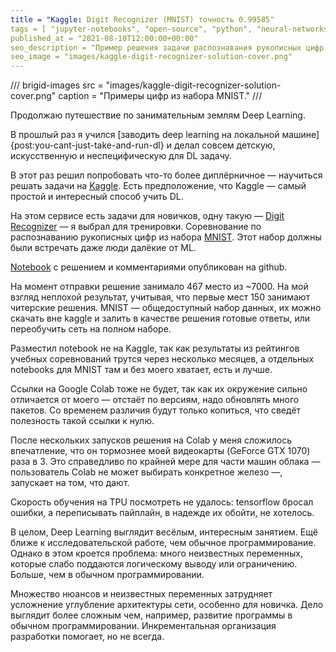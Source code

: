 ```yaml
---
title = "Kaggle: Digit Recognizer (MNIST) точность 0.99585"
tags = [ "jupyter-notebooks", "open-source", "python", "neural-networks", "education", "practice", "tutorial"]
published_at = "2021-08-10T12:00:00+00:00"
seo_description = "Пример решения задачи распознавания рукописных цифр из набора MNIST на Kaggle."
seo_image = "images/kaggle-digit-recognizer-solution-cover.png"
---
```


/// brigid-images
src = "images/kaggle-digit-recognizer-solution-cover.png"
caption = "Примеры цифр из набора MNIST."
///

Продолжаю путешествие по занимательным землям Deep Learning.

В прошлый раз я учился [заводить deep learning на локальной машине]{post:you-cant-just-take-and-run-dl} и делал совсем детскую, искусственную и неспецифическую для DL задачу.

В этот раз решил попробовать что-то более диплёрничное — научиться решать задачи на [Kaggle](https://www.kaggle.com/). Есть предположение, что Kaggle — самый простой и интересный способ учить DL.

На этом сервисе есть задачи для новичков, одну такую — [Digit Recognizer](https://www.kaggle.com/c/digit-recognizer) — я выбрал для тренировки. Соревнование по распознаванию рукописных цифр из набора [MNIST](https://en.wikipedia.org/wiki/MNIST_database). Этот набор должны были встречать даже люди далёкие от ML.

[Notebook](https://github.com/Tiendil/public-jupyter-notebooks/blob/main/kaggle-digit-recognizer/notebook.ipynb) с решением и комментариями опубликован на github.

На момент отправки решение занимало 467 место из ~7000. На мой взгляд неплохой результат, учитывая, что первые мест 150 занимают читерские решения. MNIST — общедоступный набор данных, их можно скачать вне kaggle и залить в качестве решения готовые ответы, или переобучить сеть на полном наборе.

<!-- more -->

Разместил notebook не на Kaggle, так как результаты из рейтингов учебных соревнований трутся через несколько месяцев, а отдельных notebooks для MNIST там и без моего хватает, есть и лучше.

Ссылки на Google Colab тоже не будет, так как их окружение сильно отличается от моего — отстаёт по версиям, надо обновлять много пакетов. Со временем различия будут только копиться, что сведёт полезность такой ссылки к нулю.

После нескольких запусков решения на Colab у меня сложилось впечатление, что он тормознее моей видеокарты (GeForce GTX 1070) раза в 3. Это справедливо по крайней мере для части машин облака — пользователь Colab не может выбирать конкретное железо —, запускает на том, что дают.

Скорость обучения на TPU посмотреть не удалось: tensorflow бросал ошибки, а переписывать пайплайн, в надежде их обойти, не хотелось.

В целом, Deep Learning выглядит весёлым, интересным занятием. Ещё ближе к исследовательской работе, чем обычное программирование. Однако в этом кроется проблема: много неизвестных переменных, которые слабо поддаются логическому выводу или ограничению. Больше, чем в обычном программировании.

Множество нюансов и неизвестных переменных затрудняет усложнение углубление архитектуры сети, особенно для новичка. Дело выглядит более сложным чем, например, развитие программы в обычном программировании. Инкрементальная организация разработки помогает, но не всегда.
